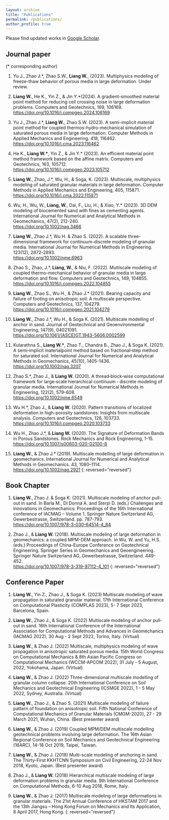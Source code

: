 ```yaml
---
layout: archive
title: "Publications"
permalink: /publications/
author_profile: true
---
```


Please find updated works in [Google Scholar](https://scholar.google.com/citations?user=FdLhgqkAAAAJ&hl=en).

## Journal paper
(* corresponding author)

1.  Yu J., Zhao J.*, Zhao S.W., **Liang W.**, (2023). Multiphysics modeling of freeze-thaw behavior of porous media in large deformation. Under review.
   
2.  **Liang W.**, He K., Yin Z., & Jin Y.\*(2024). A gradient-smoothed material point method for reducing cell crossing noise in large deformation problems. Computers and Geotechnics, 169, 106169. <br /><https://doi.org/10.1016/j.compgeo.2024.106169>
   
3.  Yu J., Zhao J.*, **Liang W.**, Zhao S.W. (2023). A semi-implicit material point method for coupled thermos-hydro-mechanical simulation of saturated porous media in large deformation. Computer Methods in Applied Mechanics and Engineering. 418, 116462. <br /><https://doi.org/10.1016/j.cma.2023.116462>

4.   He K., **Liang W.\***, Yin Z., & Jin Y.\* (2023). An efficient material point method framework based on the affine matrix. Computers and Geotechnics, 163, 105712. <br /><https://doi.org/10.1016/j.compgeo.2023.105712>

5.   **Liang W.**, Zhao, J.*, Wu, H., & Soga, K. (2023). Multiscale, multiphysics modeling of saturated granular materials in large deformation. Computer Methods in Applied Mechanics and Engineering, 405, 115871. <br /><https://doi.org/10.1016/j.cma.2022.115871>

6.   Wu, H., Wu, W., **Liang, W.**, Dai, F., Liu, H., & Xiao, Y.* (2023). 3D DEM modeling of biocemented sand with fines as cementing agents. International Journal for Numerical and Analytical Methods in Geomechanics, 47(2), 212-240. <br /><https://doi.org/10.1002/nag.3466>

7. **Liang W.**, Zhao J.*, Wu H. & Zhao S. (2022). A scalable three-dimensional framework for continuum-discrete modeling of granular media. International Journal for Numerical Methods in Engineering. 123(12), 2872-2893. <br /><https://doi.org/10.1002/nme.6963>

8. Zhao S., Zhao, J.*, **Liang, W.**, & Niu, F. (2022). Multiscale modeling of coupled thermo-mechanical behavior of granular media in large deformation and flow. Computers and Geotechnics, 149, 104855. <br /><https://doi.org/10.1016/j.compgeo.2022.104855>

9.  **Liang W.**, Zhao S., Wu H., & Zhao J.* (2021). Bearing capacity and failure of footing on anisotropic soil: A multiscale perspective. Computers and Geotechnics, 137, 104279. <br /><https://doi.org/10.1016/j.compgeo.2021.104279>

10. **Liang W.**, Zhao J.*, Wu H., & Soga K. (2021). Multiscale modelling of anchor in sand. Journal of Geotechnical and Geoenvironmental Engineering, 147(9), 04021091. <br /><https://doi.org/10.1061/(ASCE)GT.1943-5606.0002599>

11. Kularathna S., **Liang W.\***, Zhao T., Chandra B., Zhao J., & Soga K. (2021). A semi‐implicit materialpoint method based on fractional‐step method for saturated soil. International Journal for Numerical and Analytical Methods in Geomechanics, 45(10), 1405-1436. <br /><https://doi.org/10.1002/nag.3207>

12. Zhao S.*, Zhao J., & **Liang W.** (2020). A thread‐block‐wise computational framework for large‐scale hierarchical continuum ‐ discrete modeling of granular media. International Journal for Numerical Methods in Engineering, 122(2), 579-608. <br /><https://doi.org/10.1002/nme.6549>

13. Wu H.*, Zhao J., & **Liang W.** (2020). Pattern transitions of localized deformation in high-porosity sandstones: Insights from multiscale analysis. Computers and Geotechnics, 126, 103733. <br /><https://doi.org/10.1016/j.compgeo.2020.103733>

14. Wu H., Zhao J.*, & **Liang W.** (2020). The Signature of Deformation Bands in Porous Sandstones. Rock Mechanics and Rock Engineering, 1-15. <br /><https://doi.org/10.1007/s00603-020-02100-8>

15. **Liang W.**, & Zhao J.* (2019). Multiscale modelling of large deformation in geomechanics. International Journal for Numerical and Analytical Methods in Geomechanics. 43, 1080–1114. <br /><https://doi.org/10.1002/nag.2921>
{: reversed="reversed"}

## Book Chapter

1.  **Liang W.**, Zhao J. & Soga K. (2021). Multiscale modeling of anchor pull-out in sand. In Barla M., Di Donna A. and Sterpi D. (eds.) Challenges and Innovations in Geomechanics: Proceedings of the 16th International conference of IACMAG – Volume 1. Springer Nature Switzerland AG, Gewerbestrasse, Switzerland. pp. 787-793.<br /><https://doi.org/10.1007/978-3-030-64514-4_84>

1. Zhao J., & **Liang W.** (2018). Multiscale modeling of large deformation in geomechanics: a coupled MPM-DEM approach. In Wu, W. and Yu, H.S. (eds.) Proceedings of China-Europe Conference on Geotechnical Engineering. Springer Series in Geomechanics and Geoengineering. Springer Nature Switzerland AG, Gewerbestrasse, Switzerland. 449-452. <br /><https://doi.org/10.1007/978-3-319-97112-4_101>
{: reversed="reversed"}

## Conference Paper
1. **Liang W.**, Yin Z., Zhao J., & Soga K. (2023) Multiscale modeling of wave propagation in saturated granular material. 17th International Conference on Computational Plasticity (COMPLAS 2023), 5-  7 Sept 2023, Barcelona, Spain.
   
2. **Liang W.**, Zhao J., & Soga K. (2022) Multiscale modeling of anchor pull-out in sand. 16th International Conference of the International Association for Computational Methods and Advances in Geomechanics (IACMAG 2022), 30 Aug - 2 Sept 2022, Torino, Italy. (Virtual)

3.  **Liang W.**, & Zhao J. (2022) Multiscale, multiphysics modeling of wave propagation in anisotropic saturated porous media. 15th World Congress on Computational Mechanics & 8th Asian Pacific Congress on Computational Mechanics (WCCM-APCOM 2022), 31 July - 5 August, 2022,  Yokohama, Japan. (Virtual)

4.  **Liang W.**, & Zhao J. (2022) Three-dimensional multiscale modelling of granular column collapse. 20th International Conference on Soil Mechanics and Geotechnical Engineering (ICSMGE 2022), 1 - 5 May 2022, Sydney, Australia. (Virtual)

5. **Liang W.**, Zhao J., & Zhao S. (2021) Multiscale modeling of failure pattern of foundation on anisotropic soil. Fifth National Conference of Computational Mechanics of Granular Materials (CMGM-2020), 27 - 29 March 2021, Wuhan, China. (Best presenter award)

6. **Liang W.**, & Zhao J. (2019) Coupled MPM/DEM multiscale modelling geotechnical problems involving large deformation. The 16th Asian Regional Conference on Soil Mechanics and Geotechnical Engineering (16ARC), 14-18 Oct 2019, Taipei, Taiwan.

7. **Liang W.**, & Zhao J. (2018) Multi-scale modeling of anchoring in sand. The Thirty-First KKHTCNN Symposium on Civil Engineering, 22-24 Nov 2018, Kyoto, Japan. (Best presenter award)

8. Zhao J., & **Liang W.** (2018) Hierarchical multiscale modeling of large deformation problems in granular media. 9th International Conference on Computational Methods, 6-10 Aug 2018, Rome, Italy.

9.  **Liang W.**, & Zhao J. (2017) Multiscale modeling of large deformations in granular materials. The 21st Annual Conference of HKSTAM 2017 and the 13th Jiangsu – Hong Kong Forum on Mechanics and Its Application, 8 April 2017, Hong Kong.
{: reversed="reversed"}